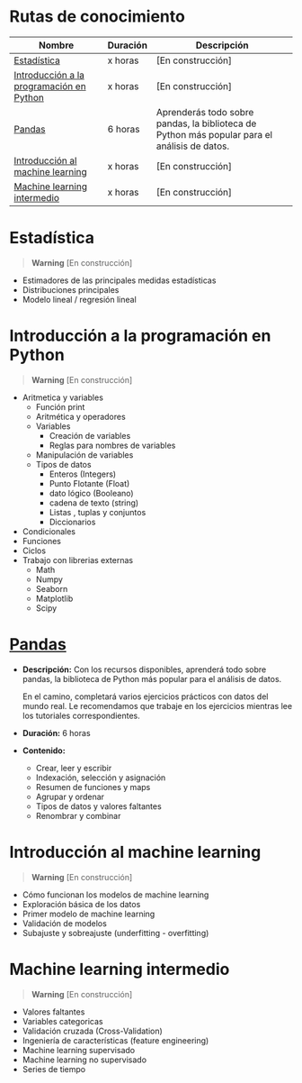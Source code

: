# **Rutas de conocimiento**

| Nombre | Duración | Descripción |
| ----------- | ----------- | ---------- |
| [Estadística](#estadística) | x horas | [En construcción]  |
| [Introducción a la programación en Python](#introducción-a-la-programación-en-python) | x horas |[En construcción]   |
| [Pandas](#pandas) | 6 horas | Aprenderás todo sobre pandas, la biblioteca de Python más popular para el análisis de datos.  |
| [Introducción al machine learning](#introducción-al-machine-learning) | x horas |[En construcción]   |
| [Machine learning intermedio](#machine-learning-intermedio) | x horas |[En construcción]   |



# **Estadística**
> **Warning** [En construcción] 
- Estimadores de las principales medidas estadísticas
- Distribuciones principales
- Modelo lineal / regresión lineal

# **Introducción a la programación en Python**
> **Warning** [En construcción] 
- Aritmetica y variables 
    - Función print
    - Aritmética y operadores
    - Variables
        - Creación de variables
        - Reglas para nombres de variables
    - Manipulación de variables
    - Tipos de datos
        - Enteros (Integers)
        - Punto Flotante (Float)
        - dato lógico (Booleano)
        - cadena de texto (string)
        - Listas , tuplas y conjuntos
        - Diccionarios
- Condicionales
- Funciones
- Ciclos
- Trabajo con librerias externas
    - Math	
    - Numpy
    - Seaborn
    - Matplotlib
    - Scipy

    
# [**Pandas**](https://github.com/JoseMVergara/Ruta_de_aprendizaje_ML/blob/main/Pandas.md)
- **Descripción:** Con los recursos disponibles, aprenderá todo sobre pandas, la biblioteca de Python más popular para el análisis de datos.

    En el camino, completará varios ejercicios prácticos con datos del mundo real. Le recomendamos que trabaje en los ejercicios mientras lee los tutoriales correspondientes.
- **Duración:** 6 horas
- **Contenido:**
    - Crear, leer y escribir
    - Indexación, selección y asignación
    - Resumen de funciones y maps
    - Agrupar y ordenar
    - Tipos de datos y valores faltantes
    - Renombrar y combinar

# **Introducción al machine learning**
> **Warning** [En construcción] 
- Cómo funcionan los modelos de machine learning
- Exploración básica de los datos
- Primer modelo de machine learning
- Validación de modelos
- Subajuste y sobreajuste (underfitting - overfitting)

# **Machine learning intermedio**
> **Warning** [En construcción] 
- Valores faltantes
- Variables categoricas
- Validación cruzada (Cross-Validation)
- Ingeniería de características (feature engineering)
- Machine learning supervisado
- Machine learning no supervisado
- Series de tiempo


